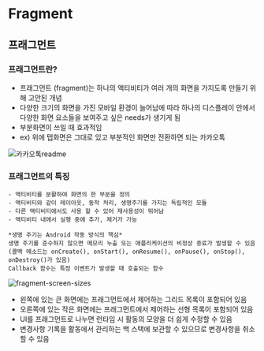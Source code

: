 # Fragment

## 프래그먼트

### 프래그먼트란?
  - 프래그먼트 (fragment)는 하나의 액티비티가 여러 개의 화면을 가지도록 만들기 위해
    고안된 개념
  - 다양한 크기의 화면을 가진 모바일 환경이 늘어남에 따라 하나의 디스플레이 안에서
    다양한 화면 요소들을 보여주고 싶은 needs가 생기게 됨
  - 부분화면이 쓰일 때 효과적임 
  - ex) 위에 탭화면은 그대로 있고 부분적인 화면만 전환하면 되는 카카오톡
  
  ![카카오톡readme](https://user-images.githubusercontent.com/88268418/165253408-e4cf98a6-3420-4c01-aa8e-60e4a53417f6.jpeg)
    
### 프래그먼트의 특징
    - 액티비티를 분활하여 화면의 한 부분을 정의
    - 액티비티와 같이 레이아웃, 동작 처리, 생명주기를 가지는 독립적인 모듈
    - 다른 액티비티에서도 사용 할 수 있어 재사용성이 뛰어남
    - 액티비티 내에서 실행 중에 추가, 제거가 가능
    
    *생명 주기는 Android 작동 방식의 핵심*
    생명 주기를 준수하지 않으면 메모리 누출 또는 애플리케이션의 비정상 종료가 발생할 수 있음
    (콜백 메소드는 onCreate(), onStart(), onResume(), onPause(), onStop(), onDestroy()가 있음)
    Callback 함수는 특정 이벤트가 발생할 때 호출되는 함수

   
   ![fragment-screen-sizes](https://user-images.githubusercontent.com/88268418/165662628-d95ef950-37c5-4e18-9d06-0584fb963e03.png)
   - 왼쪽에 있는 큰 화면에는 프래그먼트에서 제어하는 그리드 목록이 포함되어 있음
   - 오른쪽에 있는 작은 화면에는 프래그먼트에서 제어하는 선형 목록이 포함되어 있음
   - UI를 프래그먼트로 나누면 런타임 시 활동의 모양을 더 쉽게 수정할 수 있음
   - 변경사항 기록을 활동에서 관리하는 백 스택에 보관할 수 있으므로 변경사항을 취소할 수 있음
